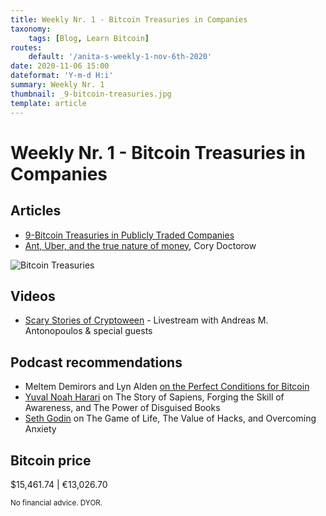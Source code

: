 ```yaml
---
title: Weekly Nr. 1 - Bitcoin Treasuries in Companies
taxonomy:
    tags: [Blog, Learn Bitcoin]
routes:
    default: '/anita-s-weekly-1-nov-6th-2020'
date: 2020-11-06 15:00
dateformat: 'Y-m-d H:i'
summary: Weekly Nr. 1
thumbnail: _9-bitcoin-treasuries.jpg
template: article
---
```


# Weekly Nr. 1 - Bitcoin Treasuries in Companies

## Articles
- [9-Bitcoin Treasuries in Publicly Traded Companies](9-Bitcoin%20Treasuries%20in%20Publicly%20Traded%20Companies.md)
-  [Ant, Uber, and the true nature of money](https://pluralistic.net/2020/11/05/gotta-be-a-pony-under-there/#jack-ma), Cory Doctorow
  
![Bitcoin Treasuries](assets/_9-bitcoin-treasuries.jpg)

## Videos
-   [Scary Stories of Cryptoween](https://youtu.be/ZoirqYveaOs?t=51) - Livestream with Andreas M. Antonopoulos & special guests

## Podcast recommendations
-   Meltem Demirors and Lyn Alden [on the Perfect Conditions for Bitcoin](https://unchainedpodcast.com/why-bitcoin-now-meltem-demirors-and-lyn-alden-on-the-perfect-conditions-for-bitcoin/)
-   [Yuval Noah Harari](https://tim.blog/2020/10/27/yuval-noah-harari/) on The Story of Sapiens, Forging the Skill of Awareness, and The Power of Disguised Books
-   [Seth Godin](https://tim.blog/2020/10/26/seth-godin-the-practice/) on The Game of Life, The Value of Hacks, and Overcoming Anxiety

## Bitcoin price
$15,461.74 | €13,026.70

<small>No financial advice. DYOR.</small>